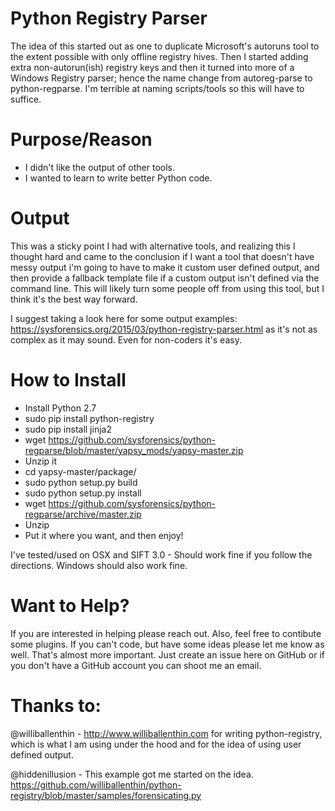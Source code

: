 Python Registry Parser 
=======================
The idea of this started out as one to duplicate Microsoft's autoruns tool to the extent possible with only offline registry hives. Then I started adding extra non-autorun(ish) registry keys and then it turned into more of a Windows Registry parser; hence the name change from autoreg-parse to python-regparse. I'm terrible at naming scripts/tools so this will have to suffice.

Purpose/Reason
===============
- I didn't like the output of other tools.
- I wanted to learn to write better Python code.

Output
=======
This was a sticky point I had with alternative tools, and realizing this I thought hard and came to the conclusion if I want a tool that doesn't have messy output i'm going to have to make it custom user defined output, and then provide a fallback template file if a custom output isn't defined via the command line. This will likely turn some people off from using this tool, but I think it's the best way forward.

I suggest taking a look here for some output examples: https://sysforensics.org/2015/03/python-registry-parser.html as it's not as complex as it may sound. Even for non-coders it's easy.

How to Install
===============
- Install Python 2.7
- sudo pip install python-registry
- sudo pip install jinja2
- wget https://github.com/sysforensics/python-regparse/blob/master/yapsy_mods/yapsy-master.zip
- Unzip it
- cd yapsy-master/package/
- sudo python setup.py build
- sudo python setup.py install
- wget https://github.com/sysforensics/python-regparse/archive/master.zip
- Unzip
- Put it where you want, and then enjoy!

I've tested/used on OSX and SIFT 3.0 - Should work fine if you follow the directions. Windows should also work fine.

Want to Help?
==============
If you are interested in helping please reach out. Also, feel free to contibute some plugins. If you can't code, but have some ideas please let me know as well. That's almost more important. Just create an issue here on GitHub or if you don't have a GitHub account you can shoot me an email.

Thanks to:
==============
@williballenthin - http://www.williballenthin.com for writing python-registry, which is what I am using under the hood and for the idea of using user defined output.

@hiddenillusion - This example got me started on the idea. https://github.com/williballenthin/python-registry/blob/master/samples/forensicating.py

